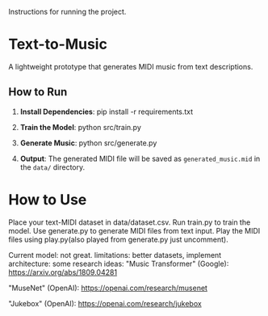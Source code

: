 Instructions for running the project.

# Text-to-Music

A lightweight prototype that generates MIDI music from text descriptions.

## How to Run

1. **Install Dependencies**:
pip install -r requirements.txt


2. **Train the Model**:
python src/train.py

3. **Generate Music**:
python src/generate.py


4. **Output**:
The generated MIDI file will be saved as `generated_music.mid` in the `data/` directory.

# How to Use
Place your text-MIDI dataset in data/dataset.csv.
Run train.py to train the model.
Use generate.py to generate MIDI files from text input.
Play the MIDI files using play.py(also played from generate.py just uncomment).

Current model: not great. limitations: better datasets, implement architecture: some research ideas: "Music Transformer" (Google): https://arxiv.org/abs/1809.04281

"MuseNet" (OpenAI): https://openai.com/research/musenet

"Jukebox" (OpenAI): https://openai.com/research/jukebox


